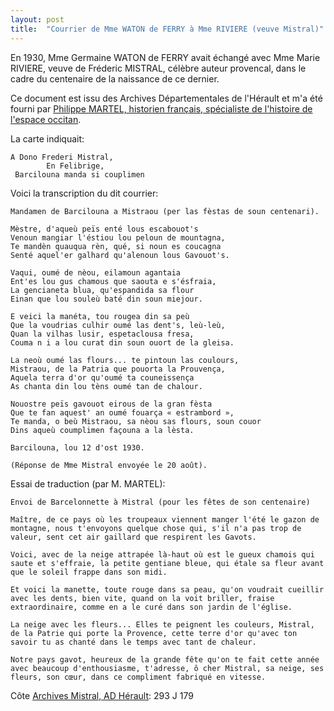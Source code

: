 ```yaml
---
layout: post
title:  "Courrier de Mme WATON de FERRY à Mme RIVIERE (veuve Mistral)"
---
```


En 1930, Mme Germaine WATON de FERRY avait échangé avec Mme Marie RIVIERE, veuve de Fréderic MISTRAL, célèbre auteur provencal, dans le cadre du centenaire de la naissance de ce dernier.

Ce document est issu des Archives Départementales de l'Hérault et m'a été fourni par [Philippe MARTEL, historien français, spécialiste de l'histoire de l'espace occitan](https://fr.wikipedia.org/wiki/Philippe_Martel).

La carte indiquait:
```
A Dono Frederi Mistral,
		En Felibrige,
 Barcilouna manda si couplimen 
```

Voici la transcription du dit courrier:
```
Mandamen de Barcilouna a Mistraou (per las fèstas de soun centenari).

Mèstre, d'aqueù peïs enté lous escabouot's
Venoun mangiar l'éstiou lou peloun de mountagna,
Te mandèn quauqua rèn, qué, si noun es coucagna
Senté aquel'er galhard qu'alenoun lous Gavouot's.

Vaqui, oumé de nèou, eilamoun agantaia
Ent'es lou gus chamous que saouta e s'ésfraia,
La gencianeta blua, qu'espandida sa flour
Einan que lou souleù baté din soun miejour.

E veici la manéta, tou rougea din sa peù
Que la voudrias culhir oumé las dent's, leù-leù,
Quan la vilhas lusir, espetaclousa fresa,
Couma n i a lou curat din soun ouort de la gleisa.

La neoù oumé las flours... te pintoun las coulours,
Mistraou, de la Patria que pouorta la Prouvença,
Aquela terra d'or qu'oumé ta couneissença
As chanta din lou tèns oumé tan de chalour.

Nouostre peïs gavouot eirous de la gran fèsta
Que te fan aquest' an oumé fouarça « estrambord »,
Te manda, o beù Mistraou, sa nèou sas flours, soun couor
Dins aqueù coumplimen façouna a la lèsta.

Barcilouna, lou 12 d'ost 1930.

(Réponse de Mme Mistral envoyée le 20 août).
```

Essai de traduction (par M. MARTEL):
```
Envoi de Barcelonnette à Mistral (pour les fêtes de son centenaire)

Maître, de ce pays où les troupeaux viennent manger l'été le gazon de montagne, nous t'envoyons quelque chose qui, s'il n'a pas trop de valeur, sent cet air gaillard que respirent les Gavots.

Voici, avec de la neige attrapée là-haut où est le gueux chamois qui saute et s'effraie, la petite gentiane bleue, qui étale sa fleur avant que le soleil frappe dans son midi.

Et voici la manette, toute rouge dans sa peau, qu'on voudrait cueillir avec les dents, bien vite, quand on la voit briller, fraise extraordinaire, comme en a le curé dans son jardin de l'église.

La neige avec les fleurs... Elles te peignent les couleurs, Mistral, de la Patrie qui porte la Provence, cette terre d'or qu'avec ton savoir tu as chanté dans le temps avec tant de chaleur.

Notre pays gavot, heureux de la grande fête qu'on te fait cette année avec beaucoup d'enthousiasme, t'adresse, ô cher Mistral, sa neige, ses fleurs, son cœur, dans ce compliment fabriqué en vitesse.
```

Côte [Archives Mistral, AD Hérault](https://archives-pierresvives.herault.fr/archive/egf/n:34): 293 J 179
